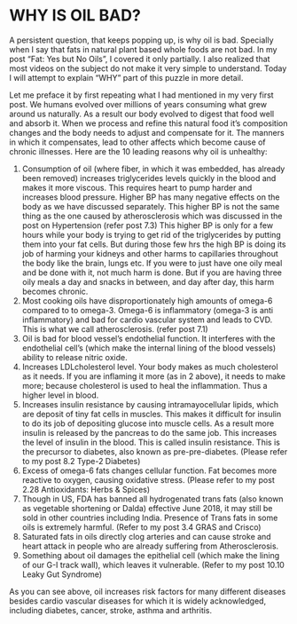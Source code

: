 # WHY IS OIL BAD?

A persistent question, that keeps popping up, is why oil is bad. Specially when I say that fats in natural plant based whole foods are not bad. In my post “Fat: Yes but No Oils”, I covered it only partially. I also realized that most videos on the subject do not make it very simple to understand. Today I will attempt to explain “WHY” part of this puzzle in more detail. 

Let me preface it by first repeating what I had mentioned in my very first post. We humans evolved over millions of years consuming what grew around us naturally. As a result our body evolved to digest that food well and absorb it. When we process and refine this natural food it’s composition changes and the body needs to adjust and compensate for it. The manners  in which it compensates, lead to other affects which become cause of chronic illnesses. Here are the 10 leading reasons why oil is unhealthy:

1. Consumption of oil (where fiber, in which it was embedded, has already been removed) increases triglycerides levels quickly in the blood and makes it more viscous. This requires heart to pump harder and increases blood pressure. Higher BP has many negative effects on the body as we have discussed separately. This higher BP is not the same thing as the one caused by atherosclerosis which was discussed in the post on Hypertension (refer post 7.3) This higher BP is only for a few hours while your body is trying to get rid of the triglycerides by putting them into your fat cells. But during those few  hrs the high BP is doing its job of harming your kidneys and other harms to capillaries throughout the body like the brain, lungs etc. If you were to just have one oily meal and be done with it, not much harm is done. But if you are having three oily meals a day and snacks in between, and day after day, this harm becomes chronic. 
2. Most cooking oils have disproportionately high amounts of omega-6 compared to to omega-3. Omega-6 is inflammatory (omega-3 is anti inflammatory) and bad for cardio vascular system and leads to CVD. This is what we call atherosclerosis. (refer post 7.1)
3. Oil is bad for blood vessel’s endothelial function. It interferes with the endothelial cell’s (which make the internal lining of the blood vessels) ability to release nitric oxide. 
4. Increases LDLcholesterol level. Your body makes as much cholesterol as it needs. If you are inflaming it more (as in 2 above), it needs to make more; because cholesterol is used to heal the inflammation. Thus a higher level in blood. 
5. Increases insulin resistance by causing intramayocellular lipids, which are deposit of tiny fat cells in muscles. This makes it difficult for insulin to do its job of depositing glucose into muscle cells. As a result more insulin is released by the pancreas to do the same job. This increases the level of insulin in the blood. This is called insulin resistance. This is the precursor to diabetes, also known as pre-pre-diabetes. (Please refer to my post 8.2 Type-2 Diabetes)
6. Excess of omega-6 fats changes cellular function. Fat becomes more reactive to oxygen, causing oxidative stress. (Please refer to my post 2.28 Antioxidants: Herbs & Spices)
7. Though in US, FDA has banned all hydrogenated trans fats (also known as vegetable shortening or Dalda) effective June 2018, it may still be sold in other countries including India. Presence of Trans fats in some oils is extremely harmful. (Refer to my post 3.4 GRAS and Crisco)
8. Saturated fats in oils directly clog arteries and can cause stroke and heart attack in people who are already suffering from Atherosclerosis. 
9. Something about oil damages the epithelial cell (which make the lining of our G-I track wall), which leaves it vulnerable. (Refer to my post 10.10 Leaky Gut Syndrome)

As you can see above, oil increases risk factors for many different diseases besides cardio vascular diseases for which it is widely acknowledged, including diabetes, cancer, stroke, asthma and arthritis.